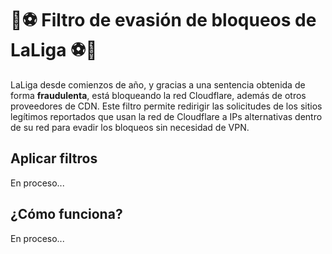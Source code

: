 # 🚫⚽ Filtro de evasión de bloqueos de LaLiga ⚽🚫
LaLiga desde comienzos de año, y gracias a una sentencia obtenida de forma **fraudulenta**, está bloqueando la red Cloudflare, además de otros proveedores de CDN. Este filtro permite redirigir las solicitudes de los sitios legítimos reportados que usan la red de Cloudflare a IPs alternativas dentro de su red para evadir los bloqueos sin necesidad de VPN. 

## Aplicar filtros
En proceso...

## ¿Cómo funciona? 
En proceso...